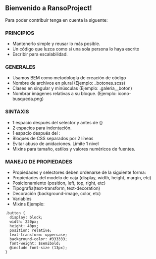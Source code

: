 ## Bienvenido a RansoProject!

Para poder contribuir tenga en cuenta la siguente:

### PRINCIPIOS

- Mantenerlo simple y reusar lo más posible.
- Un código que luzca como si una sola persona lo haya escrito
- Escribir para escalabilidad.


### GENERALES

- Usamos BEM como metodología de creación de código
- Nombre de archivos en plural (Ejemplo: _botones.scss)
- Clases en singular y minúsculas (Ejemplo: .galeria__boton)
- Nombrar imágenes relativas a su bloque. (Ejemplo: icono-busqueda.png)

### SINTAXIS

- 1 espacio después del selector y antes de {}
- 2 espacios para indentación.
- 1 espacio después del :
- Bloques de CSS separados por 2 líneas
- Evitar abuso de anidaciones. Limite 1 nivel
- Mixins para tamaño, estilos y valores numéricos de fuentes.

### MANEJO DE PROPIEDADES
- Propiedades y selectores deben ordenarse de la siguiente forma:
- Propiedades del modelo de caja (display, width, height, margin, etc)
- Posicionamiento (position, left, top, right, etc)
- Tipografía(text-transform, text-decoration)
- Decoración (background-image, color, etc)
- Variables
- Mixins
Ejemplo:
```
.button {
  display: block;
  width: 220px;
  height: 40px;
  position: relative;
  text-transform: uppercase;
  background-color: #333333;
  font-weight: $semibold;
  @include font-size (13px);
}
```
